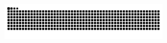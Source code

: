<a href="https://georgemisael.vercel.app" target="_blank">
  <img src="https://raw.githubusercontent.com/georgemisaell/georgemisaell/output/snake.svg" alt="Snake animation" />
</a>
